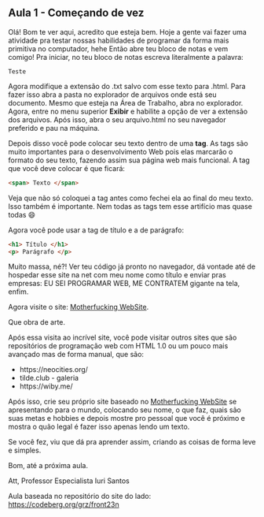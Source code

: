 <h2> Aula 1 - Começando de vez </h1>

Olá! Bom te ver aqui, acredito que esteja bem.
Hoje a gente vai fazer uma atividade pra testar nossas habilidades de programar da forma mais primitiva no computador, hehe
Então abre teu bloco de notas e vem comigo!
Pra iniciar, no teu bloco de notas escreva literalmente a palavra:
```
Teste
```
Agora modifique a extensão do .txt salvo com esse texto para .html.
Para fazer isso abra a pasta no explorador de arquivos onde está seu documento. Mesmo que esteja na Área de Trabalho, abra no explorador.
Agora, entre no menu superior **Exibir** e habilite a opção de ver a extensão dos arquivos.
Após isso, abra o seu arquivo.html no seu navegador preferido e pau na máquina.

Depois disso você pode colocar seu texto dentro de uma **tag**. As tags são muito importantes para o desenvolvimento Web pois elas marcarão o formato do seu texto, fazendo assim sua página web mais funcional.
A tag que você deve colocar é <span> que ficará:
```html
<span> Texto </span>
```
Veja que não só coloquei a tag antes como fechei ela ao final do meu texto. Isso também é importante. Nem todas as tags tem esse artifício mas quase todas 😄

Agora você pode usar a tag de título e a de parágrafo:
```html
<h1> Título </h1>
<p> Parágrafo </p>
```

Muito massa, né?! Ver teu código já pronto no navegador, dá vontade até de hospedar esse site na net com meu nome como título e enviar pras empresas: EU SEI PROGRAMAR WEB, ME CONTRATEM gigante na tela, enfim.

Agora visite o site: [Motherfucking WebSite](motherfuckingwebsite.com).

Que obra de arte.

Após essa visita ao incrível site, você pode visitar outros sites que são repositórios de programação web com HTML 1.0 ou um pouco mais avançado mas de forma manual, que são:
<ul>
  <li> https://neocities.org/ </li>
  <li> tilde.club - galeria </li>
  <li> https://wiby.me/ </li>
</ul>

Após isso, crie seu próprio site baseado no [Motherfucking WebSite](motherfuckingwebsite.com) se apresentando para o mundo, colocando seu nome, o que faz, quais são suas metas e hobbies e depois mostre pro pessoal que você é próximo e mostra o quão legal é fazer isso apenas lendo um texto.

Se você fez, viu que dá pra aprender assim, criando as coisas de forma leve e simples.

Bom, até a próxima aula.

Att,
Professor Especialista Iuri Santos

Aula baseada no repositório do site do lado: https://codeberg.org/grz/front23n
